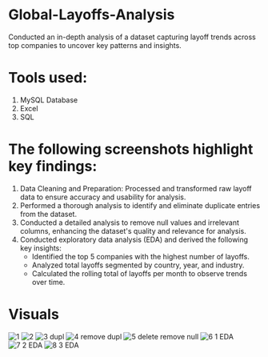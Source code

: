 # Global-Layoffs-Analysis
Conducted an in-depth analysis of a dataset capturing layoff trends across top companies to uncover key patterns and insights.

# Tools used: 
1. MySQL Database
2. Excel
3. SQL

# The following screenshots highlight key findings:
1. Data Cleaning and Preparation: Processed and transformed raw layoff data to ensure accuracy and usability for analysis.
2. Performed a thorough analysis to identify and eliminate duplicate entries from the dataset.
3. Conducted a detailed analysis to remove null values and irrelevant columns, enhancing the dataset's quality and relevance for analysis.
4. Conducted exploratory data analysis (EDA) and derived the following key insights:
   * Identified the top 5 companies with the highest number of layoffs.
   *  Analyzed total layoffs segmented by country, year, and industry.
   *  Calculated the rolling total of layoffs per month to observe trends over time.

# Visuals


![1](https://github.com/user-attachments/assets/0b77298a-9ad4-4f86-af23-3dc0ffe801e8)
![2](https://github.com/user-attachments/assets/425ac2e8-60b2-4dc7-8013-7911ddf8de59)
![3 dupl](https://github.com/user-attachments/assets/e92f9ecf-4e45-4c70-9b67-f1fe44753ed0)
![4 remove dupl](https://github.com/user-attachments/assets/6e59031d-1da6-4d4f-95a8-d884d9d193f9)
![5 delete   remove null](https://github.com/user-attachments/assets/8546dde6-2088-4bb0-879a-74deb22b0abc)
![6 1 EDA](https://github.com/user-attachments/assets/ac8e5709-1b06-4501-a0a3-a79e223b3f7e)
![7 2 EDA](https://github.com/user-attachments/assets/66cf3be1-07e9-4b71-ae08-bb6f974d20c4)
![8 3 EDA](https://github.com/user-attachments/assets/c6478610-e7f7-4d05-9702-ea093f710331)
